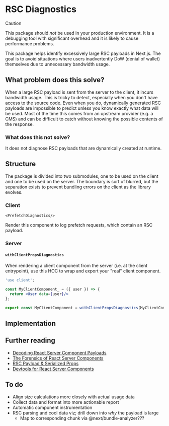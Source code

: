 # RSC Diagnostics

> [!CAUTION]
> This package should *not* be used in your production environment. It is a debugging tool with significant overhead and it is likely to cause performance problems.

This package helps identify excessively large RSC payloads in Next.js. The goal is to avoid situations where users inadvertently DoW (denial of wallet) themselves due to unnecessary bandwidth usage.

## What problem does this solve?

When a large RSC payload is sent from the server to the client, it incurs bandwidth usage. This is tricky to detect, especially when you don't have access to the source code. Even when you do, dynamically generated RSC payloads are impossible to predict unless you know exactly what data will be used. Most of the time this comes from an upstream provider (e.g. a CMS) and can be difficult to catch without knowing the possible contents of the response.

### What does this not solve?

It does not diagnose RSC payloads that are dynamically created at runtime.

## Structure

The package is divided into two submodules, one to be used on the client and one to be used on the server. The boundary is sort of blurred, but the separation exists to prevent bundling errors on the client as the library evolves.

### Client

`<PrefetchDiagnostics/>`

Render this component to log prefetch requests, which contain an RSC payload.

### Server

#### `withClientPropsDiagnostics`

When rendering a client component from the server (i.e. at the client entrypoint), use this HOC to wrap and export your "real" client component.

```jsx
'use client';

const MyClientComponent_ = ({ user }) => {
  return <User data={user}/>
};

export const MyClientComponent = withClientPropsDiagnostics(MyClientComponent_);
```

## Implementation

## Further reading

- [Decoding React Server Component Payloads](https://edspencer.net/2024/7/1/decoding-react-server-component-payloads)
- [The Forensics of React Server Components](https://www.smashingmagazine.com/2024/05/forensics-react-server-components/)
- [RSC Payload & Serialized Props](https://hrtyy.dev/web/rsc_payload/)
- [Devtools for React Server Components](https://www.alvar.dev/blog/creating-devtools-for-react-server-components)

## To do

- Align size calculations more closely with actual usage data
- Collect data and format into more actionable report
- Automatic component instrumentation
- RSC parsing and cool data viz; drill down into *why* the payload is large
  - Map to corresponding chunk via @next/bundle-analyzer???
